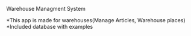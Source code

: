 Warehouse Managment System

*This app is made for warehouses(Manage Articles, Warehouse places)
*Included database with examples